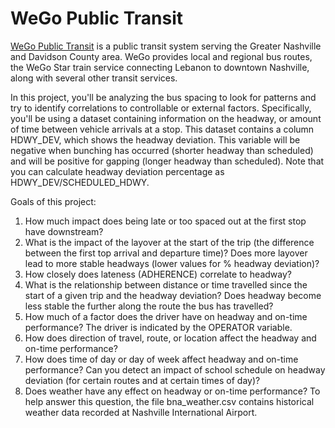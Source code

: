 # WeGo Public Transit

[WeGo Public Transit](https://www.wegotransit.com/) is a public transit system serving the Greater Nashville and Davidson County area. WeGo provides local and regional bus routes, the WeGo Star train service connecting Lebanon to downtown Nashville, along with several other transit services.

In this project, you'll be analyzing the bus spacing to look for patterns and try to identify correlations to controllable or external factors. Specifically, you'll be using a dataset containing information on the headway, or amount of time between vehicle arrivals at a stop. This dataset contains a column HDWY_DEV, which shows the headway deviation. This variable will be negative when bunching has occurred (shorter headway than scheduled) and will be positive for gapping (longer headway than scheduled). Note that you can calculate headway deviation percentage as HDWY_DEV/SCHEDULED_HDWY.

Goals of this project:

1. How much impact does being late or too spaced out at the first stop have downstream?
2. What is the impact of the layover at the start of the trip (the difference between the first top arrival and departure time)? Does more layover lead to more stable headways (lower values for % headway deviation)?
3. How closely does lateness (ADHERENCE) correlate to headway?
4. What is the relationship between distance or time travelled since the start of a given trip and the headway deviation? Does headway become less stable the further along the route the bus has travelled?
5. How much of a factor does the driver have on headway and on-time performance? The driver is indicated by the OPERATOR variable.
6. How does direction of travel, route, or location affect the headway and on-time performance?
7. How does time of day or day of week affect headway and on-time performance? Can you detect an impact of school schedule on headway deviation (for certain routes and at certain times of day)?
8. Does weather have any effect on headway or on-time performance? To help answer this question, the file bna_weather.csv contains historical weather data recorded at Nashville International Airport. 